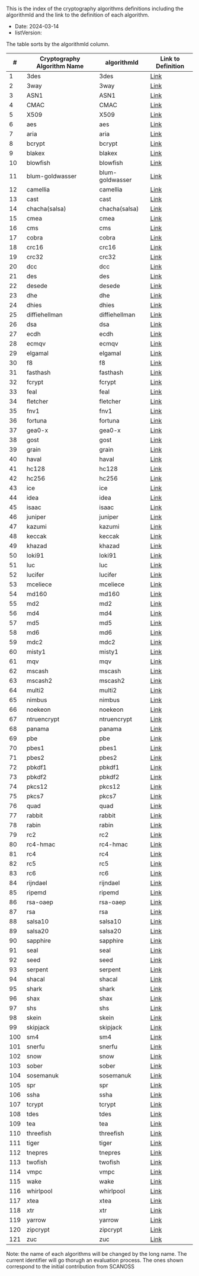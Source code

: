 This is the index of the cryptography algorithms definitions including the algorithmId and the link to the definition of each algorithm.

* Date: 2024-03-14
* listVersion:

The table sorts by the algorithmId column.

| **#** | **Cryptography Algorithm Name** | **algorithmId** | **Link to Definition** |
|-------|--------------------------------|-----------------|------------------------|
| 1     | 3des| 3des            | [Link](https://github.com/scanoss/crypto_algorithms_open_dataset/main/definitions_crypto_algorithms/list_definitions_crypto_algorithms/3des.yaml) |
| 2     | 3way | 3way            | [Link](https://github.com/scanoss/crypto_algorithms_open_dataset/main/definitions_crypto_algorithms/list_definitions_crypto_algorithms/3way.yaml) |
| 3     | ASN1 | ASN1            | [Link](https://github.com/scanoss/crypto_algorithms_open_dataset/main/definitions_crypto_algorithms/list_definitions_crypto_algorithms/ASN1.yaml) |
| 4     | CMAC | CMAC            | [Link](https://github.com/scanoss/crypto_algorithms_open_dataset/main/definitions_crypto_algorithms/list_definitions_crypto_algorithms/CMAC.yaml) |
| 5     | X509 | X509            | [Link](https://github.com/scanoss/crypto_algorithms_open_dataset/main/definitions_crypto_algorithms/list_definitions_crypto_algorithms/X509.yaml) |
| 6     | aes  | aes             | [Link](https://github.com/scanoss/crypto_algorithms_open_dataset/main/definitions_crypto_algorithms/list_definitions_crypto_algorithms/aes.yaml) |
| 7     | aria | aria            | [Link](https://github.com/scanoss/crypto_algorithms_open_dataset/main/definitions_crypto_algorithms/list_definitions_crypto_algorithms/aria.yaml) |
| 8     | bcrypt | bcrypt          | [Link](https://github.com/scanoss/crypto_algorithms_open_dataset/main/definitions_crypto_algorithms/list_definitions_crypto_algorithms/bcrypt.yaml) |
| 9    | blakex | blakex          | [Link](https://github.com/scanoss/crypto_algorithms_open_dataset/main/definitions_crypto_algorithms/list_definitions_crypto_algorithms/blakex.yaml) |
| 10    | blowfish | blowfish        | [Link](https://github.com/scanoss/crypto_algorithms_open_dataset/main/definitions_crypto_algorithms/list_definitions_crypto_algorithms/blowfish.yaml) |
| 11    | blum-goldwasser | blum-goldwasser | [Link](https://github.com/scanoss/crypto_algorithms_open_dataset/main/definitions_crypto_algorithms/list_definitions_crypto_algorithms/blum-goldwasser.yaml) |
| 12    | camellia | camellia        | [Link](https://github.com/scanoss/crypto_algorithms_open_dataset/main/definitions_crypto_algorithms/list_definitions_crypto_algorithms/camellia.yaml) |
| 13    | cast | cast            | [Link](https://github.com/scanoss/crypto_algorithms_open_dataset/main/definitions_crypto_algorithms/list_definitions_crypto_algorithms/cast.yaml) |
| 14    | chacha(salsa) | chacha(salsa)   | [Link](https://github.com/scanoss/crypto_algorithms_open_dataset/main/definitions_crypto_algorithms-list_definitions_crypto_algorithms/chacha(salsa).yaml) |
| 15    | cmea | cmea            | [Link](https://github.com/scanoss/crypto_algorithms_open_dataset/main/definitions_crypto_algorithms/list_definitions_crypto_algorithms/cmea.yaml) |
| 16    | cms     | cms          | [Link](https://github.com/scanoss/crypto_algorithms_open_dataset/main/definitions_crypto_algorithms/list_definitions_crypto_algorithms/cms.yaml) |
| 17    | cobra | cobra           | [Link](https://github.com/scanoss/crypto_algorithms_open_dataset/main/definitions_crypto_algorithms/list_definitions_crypto_algorithms/cobra.yaml) |
| 18    | crc16 | crc16           | [Link](https://github.com/scanoss/crypto_algorithms_open_dataset/main/definitions_crypto_algorithms/list_definitions_crypto_algorithms/crc16.yaml) |
| 19    | crc32 | crc32           | [Link](https://github.com/scanoss/crypto_algorithms_open_dataset/main/definitions_crypto_algorithms/list_definitions_crypto_algorithms/crc32.yaml) |
| 20    | dcc     | dcc     | [Link](https://github.com/scanoss/crypto_algorithms_open_dataset/main/definitions_crypto_algorithms/list_definitions_crypto_algorithms/dcc.yaml) |
| 21    | des     | des     | [Link](https://github.com/scanoss/crypto_algorithms_open_dataset/main/definitions_crypto_algorithms/list_definitions_crypto_algorithms/des.yaml) |
| 22    | desede | desede          | [Link](https://github.com/scanoss/crypto_algorithms_open_dataset/main/definitions_crypto_algorithms/list_definitions_crypto_algorithms/desede.yaml) |
| 23    | dhe     | dhe     | [Link](https://github.com/scanoss/crypto_algorithms_open_dataset/main/definitions_crypto_algorithms/list_definitions_crypto_algorithms/dhe.yaml) |
| 24    | dhies | dhies           | [Link](https://github.com/scanoss/crypto_algorithms_open_dataset/main/definitions_crypto_algorithms/list_definitions_crypto_algorithms/dhies.yaml) |
| 25    | diffiehellman | diffiehellman  | [Link](https://github.com/scanoss/crypto_algorithms_open_dataset/main/definitions_crypto_algorithms/list_definitions_crypto_algorithms/diffiehellman.yaml) |
| 26    | dsa     |dsa     | [Link](https://github.com/scanoss/crypto_algorithms_open_dataset/main/definitions_crypto_algorithms/list_definitions_crypto_algorithms/dsa.yaml) |
| 27    | ecdh | ecdh            | [Link](https://github.com/scanoss/crypto_algorithms_open_dataset/main/definitions_crypto_algorithms/list_definitions_crypto_algorithms/ecdh.yaml) |
| 28    | ecmqv | ecmqv           | [Link](https://github.com/scanoss/crypto_algorithms_open_dataset/main/definitions_crypto_algorithms/list_definitions_crypto_algorithms/ecmqv.yaml) |
| 29    | elgamal | elgamal         | [Link](https://github.com/scanoss/crypto_algorithms_open_dataset/main/definitions_crypto_algorithms/list_definitions_crypto_algorithms/elgamal.yaml) |
| 30    | f8    | f8    | [Link](https://github.com/scanoss/crypto_algorithms_open_dataset/main/definitions_crypto_algorithms/list_definitions_crypto_algorithms/f8.yaml) |
| 31    | fasthash | fasthash        | [Link](https://github.com/scanoss/crypto_algorithms_open_dataset/main/definitions_crypto_algorithms/list_definitions_crypto_algorithms/fasthash.yaml) |
| 32    | fcrypt | fcrypt          | [Link](https://github.com/scanoss/crypto_algorithms_open_dataset/main/definitions_crypto_algorithms/list_definitions_crypto_algorithms/fcrypt.yaml) |
| 33    | feal | feal            | [Link](https://github.com/scanoss/crypto_algorithms_open_dataset/main/definitions_crypto_algorithms/list_definitions_crypto_algorithms/feal.yaml) |
| 34    | fletcher | fletcher        | [Link](https://github.com/scanoss/crypto_algorithms_open_dataset/main/definitions_crypto_algorithms/list_definitions_crypto_algorithms/fletcher.yaml) |
| 35    | fnv1 | fnv1            | [Link](https://github.com/scanoss/crypto_algorithms_open_dataset/main/definitions_crypto_algorithms/list_definitions_crypto_algorithms/fnv1.yaml) |
| 36    | fortuna | fortuna         | [Link](https://github.com/scanoss/crypto_algorithms_open_dataset/main/definitions_crypto_algorithms/list_definitions_crypto_algorithms/fortuna.yaml) |
| 37    | gea0-x | gea0-x          | [Link](https://github.com/scanoss/crypto_algorithms_open_dataset/main/definitions_crypto_algorithms/list_definitions_crypto_algorithms/gea0-x.yaml) |
| 38    | gost | gost            | [Link](https://github.com/scanoss/crypto_algorithms_open_dataset/main/definitions_crypto_algorithms/list_definitions_crypto_algorithms/gost.yaml) |
| 39    | grain | grain           | [Link](https://github.com/scanoss/crypto_algorithms_open_dataset/main/definitions_crypto_algorithms/list_definitions_crypto_algorithms/grain.yaml) |
| 40    | haval | haval           | [Link](https://github.com/scanoss/crypto_algorithms_open_dataset/main/definitions_crypto_algorithms/list_definitions_crypto_algorithms/haval.yaml) |
| 41    | hc128 | hc128           | [Link](https://github.com/scanoss/crypto_algorithms_open_dataset/main/definitions_crypto_algorithms/list_definitions_crypto_algorithms/hc128.yaml) |
| 42    | hc256 | hc256           | [Link](https://github.com/scanoss/crypto_algorithms_open_dataset/main/definitions_crypto_algorithms/list_definitions_crypto_algorithms/hc256.yaml) |
| 43    | ice   |ice   | [Link](https://github.com/scanoss/crypto_algorithms_open_dataset/main/definitions_crypto_algorithms/list_definitions_crypto_algorithms/ice.yaml) |
| 44    | idea | idea            | [Link](https://github.com/scanoss/crypto_algorithms_open_dataset/main/definitions_crypto_algorithms/list_definitions_crypto_algorithms/idea.yaml) |
| 45    | isaac | isaac           | [Link](https://github.com/scanoss/crypto_algorithms_open_dataset/main/definitions_crypto_algorithms/list_definitions_crypto_algorithms/isaac.yaml) |
| 46    | juniper | juniper         | [Link](https://github.com/scanoss/crypto_algorithms_open_dataset/main/definitions_crypto_algorithms/list_definitions_crypto_algorithms/juniper.yaml) |
| 47    | kazumi | kazumi          | [Link](https://github.com/scanoss/crypto_algorithms_open_dataset/main/definitions_crypto_algorithms/list_definitions_crypto_algorithms/kazumi.yaml) |
| 48    | keccak | keccak          | [Link](https://github.com/scanoss/crypto_algorithms_open_dataset/main/definitions_crypto_algorithms/list_definitions_crypto_algorithms/keccak.yaml) |
| 49    | khazad | khazad          | [Link](https://github.com/scanoss/crypto_algorithms_open_dataset/main/definitions_crypto_algorithms/list_definitions_crypto_algorithms/khazad.yaml) |
| 50    | loki91 | loki91          | [Link](https://github.com/scanoss/crypto_algorithms_open_dataset/main/definitions_crypto_algorithms/list_definitions_crypto_algorithms/loki91.yaml) |
| 51    | luc     |luc     | [Link](https://github.com/scanoss/crypto_algorithms_open_dataset/main/definitions_crypto_algorithms/list_definitions_crypto_algorithms/luc.yaml) |
| 52    | lucifer | lucifer         | [Link](https://github.com/scanoss/crypto_algorithms_open_dataset/main/definitions_crypto_algorithms/list_definitions_crypto_algorithms/lucifer.yaml) |
| 53    | mceliece | mceliece        | [Link](https://github.com/scanoss/crypto_algorithms_open_dataset/main/definitions_crypto_algorithms/list_definitions_crypto_algorithms/mceliece.yaml) |
| 54    | md160 | md160           | [Link](https://github.com/scanoss/crypto_algorithms_open_dataset/main/definitions_crypto_algorithms/list_definitions_crypto_algorithms/md160.yaml) |
| 55    | md2     | md2     | [Link](https://github.com/scanoss/crypto_algorithms_open_dataset/main/definitions_crypto_algorithms/list_definitions_crypto_algorithms/md2.yaml) |
| 56    | md4     |md4     | [Link](https://github.com/scanoss/crypto_algorithms_open_dataset/main/definitions_crypto_algorithms/list_definitions_crypto_algorithms/md4.yaml) |
| 57    | md5     |md5     | [Link](https://github.com/scanoss/crypto_algorithms_open_dataset/main/definitions_crypto_algorithms/list_definitions_crypto_algorithms/md5.yaml) |
| 58    | md6     |md6     | [Link](https://github.com/scanoss/crypto_algorithms_open_dataset/main/definitions_crypto_algorithms/list_definitions_crypto_algorithms/md6.yaml) |
| 59    | mdc2 | mdc2            | [Link](https://github.com/scanoss/crypto_algorithms_open_dataset/main/definitions_crypto_algorithms/list_definitions_crypto_algorithms/mdc2.yaml) |
| 60    | misty1 | misty1          | [Link](https://github.com/scanoss/crypto_algorithms_open_dataset/main/definitions_crypto_algorithms/list_definitions_crypto_algorithms/misty1.yaml) |
| 61    | mqv     |mqv     | [Link](https://github.com/scanoss/crypto_algorithms_open_dataset/main/definitions_crypto_algorithms/list_definitions_crypto_algorithms/mqv.yaml) |
| 62    | mscash | mscash          | [Link](https://github.com/scanoss/crypto_algorithms_open_dataset/main/definitions_crypto_algorithms/list_definitions_crypto_algorithms/mscash.yaml) |
| 63    | mscash2 | mscash2         | [Link](https://github.com/scanoss/crypto_algorithms_open_dataset/main/definitions_crypto_algorithms/list_definitions_crypto_algorithms/mscash2.yaml) |
| 64    | multi2 | multi2          | [Link](https://github.com/scanoss/crypto_algorithms_open_dataset/main/definitions_crypto_algorithms/list_definitions_crypto_algorithms/multi2.yaml) |
| 65    | nimbus | nimbus          | [Link](https://github.com/scanoss/crypto_algorithms_open_dataset/main/definitions_crypto_algorithms/list_definitions_crypto_algorithms/nimbus.yaml) |
| 66    | noekeon | noekeon         | [Link](https://github.com/scanoss/crypto_algorithms_open_dataset/main/definitions_crypto_algorithms/list_definitions_crypto_algorithms/noekeon.yaml) |
| 67    | ntruencrypt | ntruencrypt    | [Link](https://github.com/scanoss/crypto_algorithms_open_dataset/main/definitions_crypto_algorithms/list_definitions_crypto_algorithms/ntruencrypt.yaml) |
| 68    | panama | panama          | [Link](https://github.com/scanoss/crypto_algorithms_open_dataset/main/definitions_crypto_algorithms/list_definitions_crypto_algorithms/panama.yaml) |
| 69    | pbe   |pbe   | [Link](https://github.com/scanoss/crypto_algorithms_open_dataset/main/definitions_crypto_algorithms/list_definitions_crypto_algorithms/pbe.yaml) |
| 70    | pbes1 | pbes1           | [Link](https://github.com/scanoss/crypto_algorithms_open_dataset/main/definitions_crypto_algorithms/list_definitions_crypto_algorithms/pbes1.yaml) |
| 71    | pbes2 | pbes2           | [Link](https://github.com/scanoss/crypto_algorithms_open_dataset/main/definitions_crypto_algorithms/list_definitions_crypto_algorithms/pbes2.yaml) |
| 72    | pbkdf1 | pbkdf1          | [Link](https://github.com/scanoss/crypto_algorithms_open_dataset/main/definitions_crypto_algorithms/list_definitions_crypto_algorithms/pbkdf1.yaml) |
| 73    | pbkdf2 | pbkdf2          | [Link](https://github.com/scanoss/crypto_algorithms_open_dataset/main/definitions_crypto_algorithms/list_definitions_crypto_algorithms/pbkdf2.yaml) |
| 74    | pkcs12 | pkcs12          | [Link](https://github.com/scanoss/crypto_algorithms_open_dataset/main/definitions_crypto_algorithms/list_definitions_crypto_algorithms/pkcs12.yaml) |
| 75    | pkcs7 | pkcs7           | [Link](https://github.com/scanoss/crypto_algorithms_open_dataset/main/definitions_crypto_algorithms/list_definitions_crypto_algorithms/pkcs7.yaml) |
| 76    | quad | quad            | [Link](https://github.com/scanoss/crypto_algorithms_open_dataset/main/definitions_crypto_algorithms/list_definitions_crypto_algorithms/quad.yaml) |
| 77    | rabbit | rabbit          | [Link](https://github.com/scanoss/crypto_algorithms_open_dataset/main/definitions_crypto_algorithms/list_definitions_crypto_algorithms/rabbit.yaml) |
| 78    | rabin | rabin           | [Link](https://github.com/scanoss/crypto_algorithms_open_dataset/main/definitions_crypto_algorithms/list_definitions_crypto_algorithms/rabin.yaml) |
| 79    | rc2   | rc2   | [Link](https://github.com/scanoss/crypto_algorithms_open_dataset/main/definitions_crypto_algorithms/list_definitions_crypto_algorithms/rc2.yaml) |
| 80    | rc4-hmac | rc4-hmac        | [Link](https://github.com/scanoss/crypto_algorithms_open_dataset/main/definitions_crypto_algorithms/list_definitions_crypto_algorithms/rc4-hmac.yaml) |
| 81    | rc4 | rc4             | [Link](https://github.com/scanoss/crypto_algorithms_open_dataset/main/definitions_crypto_algorithms/list_definitions_crypto_algorithms/rc4.yaml) |
| 82    | rc5 | rc5             | [Link](https://github.com/scanoss/crypto_algorithms_open_dataset/main/definitions_crypto_algorithms/list_definitions_crypto_algorithms/rc5.yaml) |
| 83    | rc6 | rc6             | [Link](https://github.com/scanoss/crypto_algorithms_open_dataset/main/definitions_crypto_algorithms/list_definitions_crypto_algorithms/rc6.yaml) |
| 84    | rijndael | rijndael        | [Link](https://github.com/scanoss/crypto_algorithms_open_dataset/main/definitions_crypto_algorithms/list_definitions_crypto_algorithms/rijndael.yaml) |
| 85    | ripemd | ripemd          | [Link](https://github.com/scanoss/crypto_algorithms_open_dataset/main/definitions_crypto_algorithms/list_definitions_crypto_algorithms/ripemd.yaml) |
| 86    | rsa-oaep | rsa-oaep        | [Link](https://github.com/scanoss/crypto_algorithms_open_dataset/main/definitions_crypto_algorithms/list_definitions_crypto_algorithms/rsa-oaep.yaml) |
| 87    | rsa | rsa             | [Link](https://github.com/scanoss/crypto_algorithms_open_dataset/main/definitions_crypto_algorithms/list_definitions_crypto_algorithms/rsa.yaml) |
| 88    | salsa10 | salsa10         | [Link](https://github.com/scanoss/crypto_algorithms_open_dataset/main/definitions_crypto_algorithms/list_definitions_crypto_algorithms/salsa10.yaml) |
| 89    | salsa20 | salsa20         | [Link](https://github.com/scanoss/crypto_algorithms_open_dataset/main/definitions_crypto_algorithms/list_definitions_crypto_algorithms/salsa20.yaml) |
| 90    | sapphire | sapphire        | [Link](https://github.com/scanoss/crypto_algorithms_open_dataset/main/definitions_crypto_algorithms/list_definitions_crypto_algorithms/sapphire.yaml) |
| 91    | seal | seal            | [Link](https://github.com/scanoss/crypto_algorithms_open_dataset/main/definitions_crypto_algorithms/list_definitions_crypto_algorithms/seal.yaml) |
| 92    | seed | seed            | [Link](https://github.com/scanoss/crypto_algorithms_open_dataset/main/definitions_crypto_algorithms/list_definitions_crypto_algorithms/seed.yaml) |
| 93    | serpent | serpent         | [Link](https://github.com/scanoss/crypto_algorithms_open_dataset/main/definitions_crypto_algorithms/list_definitions_crypto_algorithms/serpent.yaml) |
| 94    | shacal | shacal          | [Link](https://github.com/scanoss/crypto_algorithms_open_dataset/main/definitions_crypto_algorithms/list_definitions_crypto_algorithms/shacal.yaml) |
| 95    | shark | shark           | [Link](https://github.com/scanoss/crypto_algorithms_open_dataset/main/definitions_crypto_algorithms/list_definitions_crypto_algorithms/shark.yaml) |
| 96    | shax | shax           | [Link](https://github.com/scanoss/crypto_algorithms_open_dataset/main/definitions_crypto_algorithms/list_definitions_crypto_algorithms/shax.yaml) |
| 97    | shs | shs           | [Link](https://github.com/scanoss/crypto_algorithms_open_dataset/main/definitions_crypto_algorithms/list_definitions_crypto_algorithms/shs.yaml) |
| 98    | skein | skein           | [Link](https://github.com/scanoss/crypto_algorithms_open_dataset/main/definitions_crypto_algorithms/list_definitions_crypto_algorithms/skein.yaml) |
| 99    | skipjack | skipjack        | [Link](https://github.com/scanoss/crypto_algorithms_open_dataset/main/definitions_crypto_algorithms/list_definitions_crypto_algorithms/skipjack.yaml) |
| 100   | sm4     | sm4     | [Link](https://github.com/scanoss/crypto_algorithms_open_dataset/main/definitions_crypto_algorithms/list_definitions_crypto_algorithms/sm4.yaml) |
| 101   | snerfu     | snerfu     | [Link](https://github.com/scanoss/crypto_algorithms_open_dataset/main/definitions_crypto_algorithms/list_definitions_crypto_algorithms/snerfu.yaml) |
| 102   | snow     | snow     | [Link](https://github.com/scanoss/crypto_algorithms_open_dataset/main/definitions_crypto_algorithms/list_definitions_crypto_algorithms/snow.yaml) |
| 103   | sober     | sober     | [Link](https://github.com/scanoss/crypto_algorithms_open_dataset/main/definitions_crypto_algorithms/list_definitions_crypto_algorithms/sober.yaml) |
| 104   | sosemanuk | sosemanuk       | [Link](https://github.com/scanoss/crypto_algorithms_open_dataset/main/definitions_crypto_algorithms/list_definitions_crypto_algorithms/sosemanuk.yaml) |
| 105   | spr | spr         | [Link](https://github.com/scanoss/crypto_algorithms_open_dataset/main/definitions_crypto_algorithms/list_definitions_crypto_algorithms/spr.yaml) |
| 106   | ssha | ssha          | [Link](https://github.com/scanoss/crypto_algorithms_open_dataset/main/definitions_crypto_algorithms/list_definitions_crypto_algorithms/ssha.yaml) |
| 107   | tcrypt | tcrypt          | [Link](https://github.com/scanoss/crypto_algorithms_open_dataset/main/definitions_crypto_algorithms/list_definitions_crypto_algorithms/tcrypt.yaml) |
| 108   | tdes | tdes        | [Link](https://github.com/scanoss/crypto_algorithms_open_dataset/main/definitions_crypto_algorithms/list_definitions_crypto_algorithms/tdes.yaml) |
| 109   | tea     | tea     | [Link](https://github.com/scanoss/crypto_algorithms_open_dataset/main/definitions_crypto_algorithms/list_definitions_crypto_algorithms/tea.yaml) |
| 110   | threefish | threefish       | [Link](https://github.com/scanoss/crypto_algorithms_open_dataset/main/definitions_crypto_algorithms/list_definitions_crypto_algorithms/threefish.yaml) |
| 111   | tiger | tiger           | [Link](https://github.com/scanoss/crypto_algorithms_open_dataset/main/definitions_crypto_algorithms/list_definitions_crypto_algorithms/tiger.yaml) |
| 112   | tnepres | tnepres       | [Link](https://github.com/scanoss/crypto_algorithms_open_dataset/main/definitions_crypto_algorithms/list_definitions_crypto_algorithms/tnepres.yaml) |
| 113   | twofish | twofish         | [Link](https://github.com/scanoss/crypto_algorithms_open_dataset/main/definitions_crypto_algorithms/list_definitions_crypto_algorithms/twofish.yaml) |
| 114   | vmpc    | vmpc    | [Link](https://github.com/scanoss/crypto_algorithms_open_dataset/main/definitions_crypto_algorithms/list_definitions_crypto_algorithms/vmpc.yaml) |
| 115   | wake    | wake    | [Link](https://github.com/scanoss/crypto_algorithms_open_dataset/main/definitions_crypto_algorithms/list_definitions_crypto_algorithms/wake.yaml) |
| 116   | whirlpool | whirlpool       | [Link](https://github.com/scanoss/crypto_algorithms_open_dataset/main/definitions_crypto_algorithms/list_definitions_crypto_algorithms/whirlpool.yaml) |
| 117   | xtea | xtea         | [Link](https://github.com/scanoss/crypto_algorithms_open_dataset/main/definitions_crypto_algorithms/list_definitions_crypto_algorithms/xtea.yaml) |
| 118   | xtr | xtr         | [Link](https://github.com/scanoss/crypto_algorithms_open_dataset/main/definitions_crypto_algorithms/list_definitions_crypto_algorithms/xtr.yaml) |
| 119   | yarrow | yarrow         | [Link](https://github.com/scanoss/crypto_algorithms_open_dataset/main/definitions_crypto_algorithms/list_definitions_crypto_algorithms/yarrow.yaml) |
| 120   | zipcrypt | zipcrypt        | [Link](https://github.com/scanoss/crypto_algorithms_open_dataset/main/definitions_crypto_algorithms/list_definitions_crypto_algorithms/zipcrypt.yaml) |
| 121   | zuc | zuc             | [Link](https://github.com/scanoss/crypto_algorithms_open_dataset/main/definitions_crypto_algorithms/list_definitions_crypto_algorithms/zuc.yaml) |

Note: the name of each algorithms will be changed by the long name. The current identifier will go thorugh an evaluation process. The ones shown correspond to the initial contribution from SCANOSS
